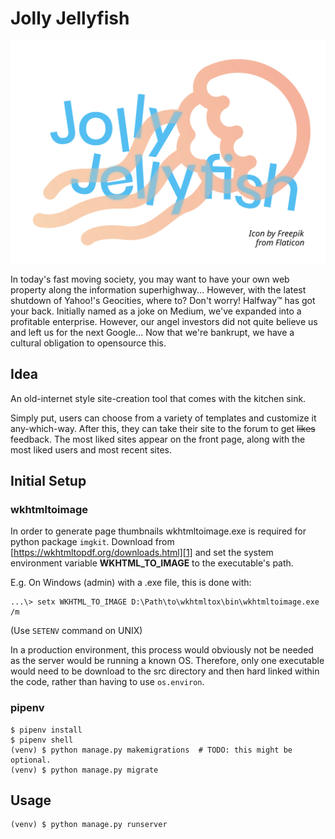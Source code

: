 # Jolly Jellyfish
![Jolly Jellyfish logo](team_logo.svg)

In today's fast moving society, you may want to have your own web property along the information superhighway... 
However, with the latest shutdown of Yahoo!'s Geocities, where to? Don't worry! Halfway™️ has got your back.
Initially named as a joke on Medium, we've expanded into a profitable enterprise.
However, our angel investors did not quite believe us and left us for the next Google...
Now that we're bankrupt, we have a cultural obligation to opensource this.

## Idea

An old-internet style site-creation tool that comes with the kitchen sink.

Simply put, users can choose from a variety of templates and customize it any-which-way.
After this, they can take their site to the forum to get ~~likes~~ feedback.
The most liked sites appear on the front page, along with the most liked users and most recent sites.

## Initial Setup
### wkhtmltoimage
In order to generate page thumbnails wkhtmltoimage.exe is required for python package `imgkit`.
Download from [https://wkhtmltopdf.org/downloads.html][1] and set the system environment variable **WKHTML_TO_IMAGE** to the executable's path.

E.g. On Windows (admin) with a .exe file, this is done with:
```batch
...\> setx WKHTML_TO_IMAGE D:\Path\to\wkhtmltox\bin\wkhtmltoimage.exe /m
```
(Use `SETENV` command on UNIX)

In a production environment, this process would obviously not be needed as the server would be running a known OS.
Therefore, only one executable would need to be download to the src directory and then hard linked within the code, rather than having to use `os.environ`.

### pipenv
```shell script
$ pipenv install
$ pipenv shell
(venv) $ python manage.py makemigrations  # TODO: this might be optional.
(venv) $ python manage.py migrate
```

## Usage
```shell script
(venv) $ python manage.py runserver
```

[1]: https://wkhtmltopdf.org/downloads.html
